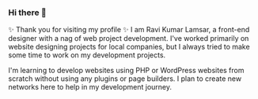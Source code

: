 ### Hi there 👋

<!--
**raviklamsar/raviklamsar** is a ✨ _special_ ✨ repository because its `README.md` (this file) appears on your GitHub profile.

Here are some ideas to get you started:

- 🔭 I’m currently working on ...
- 🌱 I’m currently learning ...
- 👯 I’m looking to collaborate on ...
- 🤔 I’m looking for help with ...
- 💬 Ask me about ...
- 📫 How to reach me: ...
- 😄 Pronouns: ...
- ⚡ Fun fact: ...
-->
✨ Thank you for visiting my profile ✨
I am Ravi Kumar Lamsar, a front-end designer with a nag of web project development. I've worked primarily on website designing projects for local companies, but I always tried to make some time to work on my development projects.

I'm learning to develop websites using PHP or WordPress websites from scratch without using any plugins or page builders. I plan to create new networks here to help in my development journey. 

